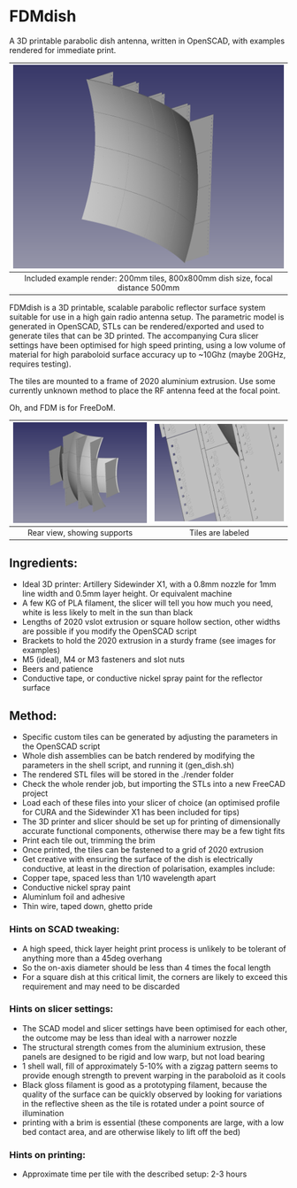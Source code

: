 # FDMdish
A 3D printable parabolic dish antenna, written in OpenSCAD, with examples rendered for immediate print.

| ![](img/FreeCAD_F500_front.png) |
|:-:|
| Included example render: 200mm tiles, 800x800mm dish size, focal distance 500mm |

FDMdish is a 3D printable, scalable parabolic reflector surface system suitable for use in a high gain radio antenna setup.
The parametric model is generated in OpenSCAD, STLs can be rendered/exported and used to generate tiles that can be 3D printed. The accompanying Cura slicer settings have been optimised for high speed printing, using a low volume of material for high paraboloid surface accuracy up to ~10Ghz (maybe 20GHz, requires testing).

The tiles are mounted to a frame of 2020 aluminium extrusion.
Use some currently unknown method to place the RF antenna feed at the focal point.

Oh, and FDM is for FreeDoM.

| ![](img/FreeCAD_F250_back.png)  | ![](img/FreeCAD_F250_detail.png)  |
|:-:|:-:|
| Rear view, showing supports | Tiles are labeled |


## Ingredients:
* Ideal 3D printer: Artillery Sidewinder X1, with a 0.8mm nozzle for 1mm line width and 0.5mm layer height. Or equivalent machine
* A few KG of PLA filament, the slicer will tell you how much you need, white is less likely to melt in the sun than black
* Lengths of 2020 vslot extrusion or square hollow section, other widths are possible if you modify the OpenSCAD script
* Brackets to hold the 2020 extrusion in a sturdy frame (see images for examples)
* M5 (ideal), M4 or M3 fasteners and slot nuts
* Beers and patience
* Conductive tape, or conductive nickel spray paint for the reflector surface

## Method:
* Specific custom tiles can be generated by adjusting the parameters in the OpenSCAD script
* Whole dish assemblies can be batch rendered by modifying the parameters in the shell script, and running it (gen_dish.sh)
* The rendered STL files will be stored in the ./render folder
* Check the whole render job, but importing the STLs into a new FreeCAD project
* Load each of these files into your slicer of choice (an optimised profile for CURA and the Sidewinder X1 has been included for tips)
* The 3D printer and slicer should be set up for printing of dimensionally accurate functional components, otherwise there may be a few tight fits
* Print each tile out, trimming the brim
* Once printed, the tiles can be fastened to a grid of 2020 extrusion
* Get creative with ensuring the surface of the dish is electrically conductive, at least in the direction of polarisation, examples include:
 * Copper tape, spaced less than 1/10 wavelength apart
 * Conductive nickel spray paint
 * AluminIum foil and adhesive
 * Thin wire, taped down, ghetto pride
	
	
### Hints on SCAD tweaking:
* A high speed, thick layer height print process is unlikely to be tolerant of anything more than a 45deg overhang
 * So the on-axis diameter should be less than 4 times the focal length
* For a square dish at this critical limit, the corners are likely to exceed this requirement and may need to be discarded

### Hints on slicer settings:
* The SCAD model and slicer settings have been optimised for each other, the outcome may be less than ideal with a narrower nozzle
* The structural strength comes from the aluminium extrusion, these panels are designed to be rigid and low warp, but not load bearing
* 1 shell wall, fill of approximately 5-10% with a zigzag pattern seems to provide enough strength to prevent warping in the paraboloid as it cools
* Black gloss filament is good as a prototyping filament, because the quality of the surface can be quickly observed by looking for variations in the reflective sheen as the tile is rotated under a point source of illumination 
* printing with a brim is essential (these components are large, with a low bed contact area, and are otherwise likely to lift off the bed)

### Hints on printing:
* Approximate time per tile with the described setup: 2-3 hours

